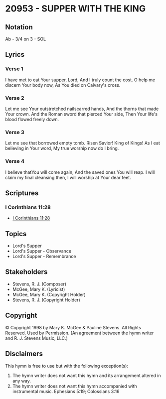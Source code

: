 # 20953 - SUPPER WITH THE KING

## Notation

Ab - 3/4 on 3 - SOL

## Lyrics

### Verse 1

I have met to eat Your supper, Lord, And I truly count the cost. O help me discern Your body now, As You died on Calvary's cross.

### Verse 2

Let  me see Your outstretched nailscarred hands,  And the thorns that made Your crown.  And the Roman sword that pierced Your side, Then Your life's blood flowed freely down. 

### Verse 3

Let me see that borrowed empty tomb. Risen Savior! King of Kings! As I eat believing  in Your word, My true worship now do I bring. 

### Verse 4

I believe thatYou will come again, And the saved ones You will reap. I will claim my final cleansing then, I will worship at Your dear feet. 


## Scriptures

### I Corinthians 11:28

- [I Corinthians 11:28](https://www.biblegateway.com/passage/?search=I%20Corinthians%2011%3A28)


## Topics

- Lord's Supper
- Lord's Supper - Observance
- Lord's Supper - Remembrance

## Stakeholders

- Stevens, R. J. (Composer)
- McGee, Mary K. (Lyricist)
- McGee, Mary K. (Copyright Holder)
- Stevens, R. J. (Copyright Holder)

## Copyright

© Copyright 1998 by Mary K. McGee & Pauline Stevens. All Rights Reserved. Used by Permission.
(An agreement between the hymn writer and R. J. Stevens Music, LLC.)

## Disclaimers

This hymn is free to use but with the following exception(s):
1. The hymn writer does not want this hymn and its arrangement altered in any way.
2. The hymn writer does not want this hymn accompanied with instrumental music.
Ephesians 5:19; Colossians 3:16

